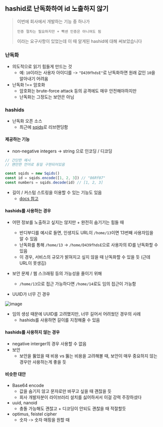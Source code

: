 ## hashid로 난독화하여 id 노출하지 않기

> 이번에 회사에서 개발하는 기능 중 하나가
> 
> `인증 절차는 필요하지만 + 빡센 인증은 아니여도 됨`
> 
> 이라는 요구사항이 있었는데 이 때 알게된 hashid에 대해 써보았습니다

### 난독화
- 의도적으로 읽기 힘들게 만드는 것
   - 예: `10`이라는 사용자 아이디를 -> `"D439fhdsE"`로 난독화하면 원래 값인 `10`을 알아내기 어려움
- 난독화 !== 암호화
   - 암호화는 brute-force attack 등의 공격에도 매우 안전해야하지만
   - 난독화는 그정도는 보안은 아님

### hashids
- 난독화 오픈 소스
  - 최근에 [sqids](https://sqids.org/)로 리브랜딩함 

#### 제공하는 기능
- non-negative integers -> string 으로 인코딩 / 디코딩

``` js
// 간단한 예시
// 왠만한 언어로 동일 구현되어있음

const sqids = new Sqids()
const id = sqids.encode([1, 2, 3]) // "86Rf07"
const numbers = sqids.decode(id) // [1, 2, 3]
```

- 길이 / 커스텀 스트링을 이용할 수 있는 기능도 있음
   - [docs 참고](https://sqids.org/)

#### hashids를 사용하는 경우
- 어떤 정보를 노출하고 싶지는 않지만 + 완전히 숨기기는 힘들 때
   - 반디부디를 예시로 들면, 인생지도 URL이 `/home/13`이면 13번째 사용자임을 알 수 있음
   - 난독화를 통해 `/home/13` -> `/home/D439fhdsE`으로 사용자의 ID를 난독화할 수 있음 
   - 이 경우, 서비스의 규모가 밝혀지고 싶지 않을 때 난독화할 수 있을 듯 (근데 URL이 못생김)

- 보안 문제 / 웹 스크래핑 등의 가능성을 줄이기 위해
  - `/home/13`으로 접근 가능하다면 `/home/14`로도 임의 접근이 가능함

- UUID가 너무 긴 경우

![image](https://github.com/10000-Bagger/free-topic-study/assets/80238096/09afe927-a329-49da-96f4-11042a337c9a)

- 임의 생성 때문에 UUID를 고려했지만, 너무 길어서 어려웠던 경우의 사례
   - hashids를 사용하면 길이를 지정해줄 수 있음

#### hashids를 사용하지 않는 경우
- negative interger의 경우 사용할 수 없음
- 보안
  - 보안을 뚫었을 때 비용 vs 뚫는 비용을 고려해볼 때, 보안이 매우 중요하지 않는 경우만 사용하는게 좋을 듯

#### 비슷한 대안
- Base64 encode
  - 값을 숨기지 않고 문자로만 바꾸고 싶을 때 괜찮을 듯
  - 회사 개발자분이 라이브러리 설치를 싫어하셔서 이걸 강력 주장하셨다
- uuid, nanoid
  - 충돌 가능해도 괜찮고 + 디코딩이 안되도 괜찮을 때 적절할듯
- optimus, feistel cipher
  - 숫자 -> 숫자 매핑을 원할 때  
 

